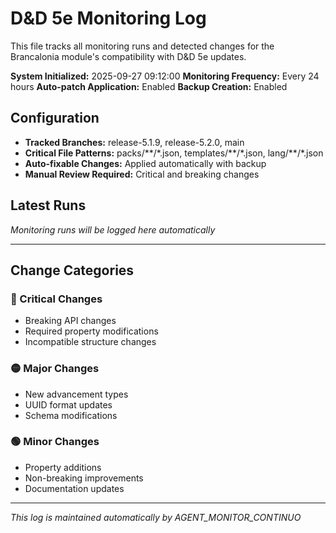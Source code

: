 # D&D 5e Monitoring Log

This file tracks all monitoring runs and detected changes for the Brancalonia module's compatibility with D&D 5e updates.

**System Initialized:** 2025-09-27 09:12:00
**Monitoring Frequency:** Every 24 hours
**Auto-patch Application:** Enabled
**Backup Creation:** Enabled

## Configuration

- **Tracked Branches:** release-5.1.9, release-5.2.0, main
- **Critical File Patterns:** packs/\*\*/\*.json, templates/\*\*/\*.json, lang/\*\*/\*.json
- **Auto-fixable Changes:** Applied automatically with backup
- **Manual Review Required:** Critical and breaking changes

## Latest Runs

*Monitoring runs will be logged here automatically*

---

## Change Categories

### 🔴 Critical Changes
- Breaking API changes
- Required property modifications
- Incompatible structure changes

### 🟡 Major Changes
- New advancement types
- UUID format updates
- Schema modifications

### 🟢 Minor Changes
- Property additions
- Non-breaking improvements
- Documentation updates

---

*This log is maintained automatically by AGENT_MONITOR_CONTINUO*
